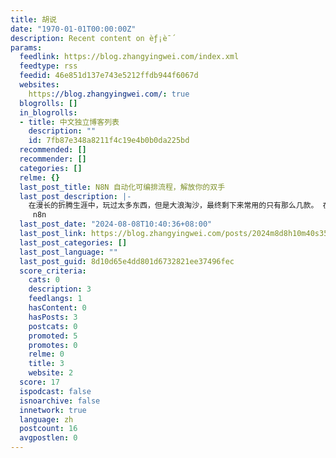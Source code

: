 ```yaml
---
title: 胡说
date: "1970-01-01T00:00:00Z"
description: Recent content on èƒ¡è¯´
params:
  feedlink: https://blog.zhangyingwei.com/index.xml
  feedtype: rss
  feedid: 46e851d137e743e5212ffdb944f6067d
  websites:
    https://blog.zhangyingwei.com/: true
  blogrolls: []
  in_blogrolls:
  - title: 中文独立博客列表
    description: ""
    id: 7fb87e348a8211f4c19e4b0b0da225bd
  recommended: []
  recommender: []
  categories: []
  relme: {}
  last_post_title: N8N 自动化可编排流程，解放你的双手
  last_post_description: |-
    在漫长的折腾生涯中，玩过太多东西，但是大浪淘沙，最终剩下来常用的只有那么几款。 在这个系列中，准备介绍一些非常有意思的开源产品。
     n8n
  last_post_date: "2024-08-08T10:40:36+08:00"
  last_post_link: https://blog.zhangyingwei.com/posts/2024m8d8h10m40s35/
  last_post_categories: []
  last_post_language: ""
  last_post_guid: 8d10d65e4dd801d6732821ee37496fec
  score_criteria:
    cats: 0
    description: 3
    feedlangs: 1
    hasContent: 0
    hasPosts: 3
    postcats: 0
    promoted: 5
    promotes: 0
    relme: 0
    title: 3
    website: 2
  score: 17
  ispodcast: false
  isnoarchive: false
  innetwork: true
  language: zh
  postcount: 16
  avgpostlen: 0
---
```


